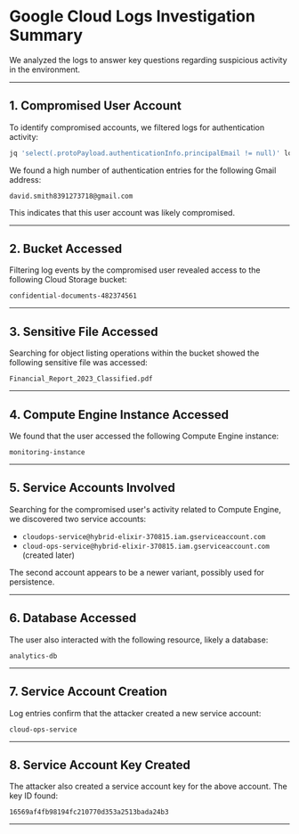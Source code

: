 

# Google Cloud Logs Investigation Summary

We analyzed the logs to answer key questions regarding suspicious activity in the environment.

---

## 1. Compromised User Account

To identify compromised accounts, we filtered logs for authentication activity:

```bash
jq 'select(.protoPayload.authenticationInfo.principalEmail != null)' logs.json
```

We found a high number of authentication entries for the following Gmail address:

```
david.smith8391273718@gmail.com
```

This indicates that this user account was likely compromised.

---

## 2. Bucket Accessed

Filtering log events by the compromised user revealed access to the following Cloud Storage bucket:

```
confidential-documents-482374561
```

---

## 3. Sensitive File Accessed

Searching for object listing operations within the bucket showed the following sensitive file was accessed:

```
Financial_Report_2023_Classified.pdf
```

---

## 4. Compute Engine Instance Accessed

We found that the user accessed the following Compute Engine instance:

```
monitoring-instance
```

---

## 5. Service Accounts Involved

Searching for the compromised user's activity related to Compute Engine, we discovered two service accounts:

* `cloudops-service@hybrid-elixir-370815.iam.gserviceaccount.com`
* `cloud-ops-service@hybrid-elixir-370815.iam.gserviceaccount.com` (created later)

The second account appears to be a newer variant, possibly used for persistence.

---

## 6. Database Accessed

The user also interacted with the following resource, likely a database:

```
analytics-db
```

---

## 7. Service Account Creation

Log entries confirm that the attacker created a new service account:

```
cloud-ops-service
```

---

## 8. Service Account Key Created

The attacker also created a service account key for the above account. The key ID found:

```
16569af4fb98194fc210770d353a2513bada24b3
```

---

